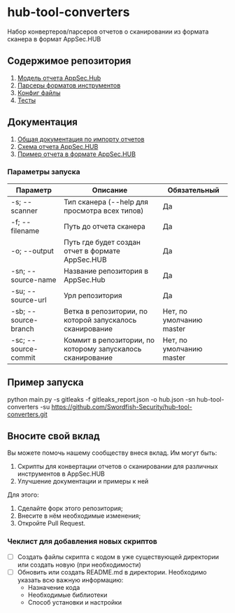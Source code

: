 # hub-tool-converters

Набор конвертеров/парсеров отчетов о сканировании из формата сканера в формат AppSec.HUB

## Содержимое репозитория

1. [Модель отчета AppSec.Hub](models)
2. [Парсеры форматов инструментов](parsers)
3. [Конфиг файлы](config)
4. [Тесты](tests)

## Документация

1. [Общая документация по импорту отчетов](https://docs.appsec-hub.ru/2024.1/ug/security%20issues/?h=импор#_3)
2. [Схема отчета AppSec.HUB](https://docs.appsec-hub.ru/2024.1/gi/appendix%202/)
3. [Пример отчета в формате AppSec.HUB](https://docs.appsec-hub.ru/2024.1/gi/appendix%202/#_1)

### Параметры запуска


| Параметр              | Описание                                                   | Обязательный             |
|-----------------------|------------------------------------------------------------|--------------------------|
| -s; --scanner         | Тип сканера (--help для просмотра всех типов)              | Да                       |
| -f; --filename        | Путь до отчета сканера                                     | Да                       |
| -o; --output          | Путь где будет создан отчет в формате AppSec.HUB           | Да                       |
| -sn; --source-name    | Название репозитория в AppSec.Hub                          | Да                       |
| -su; --source-url     | Урл репозитория                                            | Да                       |
| -sb; --source-branch  | Ветка в репозитории, по которой запускалось сканирование   | Нет, по умолчанию master |
| -sc; --source-commit  | Коммит в репозитории, по которому запускалось сканирование | Нет, по умолчанию master |


## Пример запуска

python main.py -s gitleaks -f gitleaks_report.json -o hub.json -sn hub-tool-converters -su https://github.com/Swordfish-Security/hub-tool-converters.git

## Вносите свой вклад

Вы можете помочь нашему сообществу внеся вклад. Им могут быть:

1. Скрипты для конвертации отчетов о сканировании для различных инструментов в AppSec.HUB
2. Улучшение документации и примеры к ней

Для этого:
1. Сделайте форк этого репозитория;
2. Внесите в нём необходимые изменения;
3. Откройте Pull Request.


### Чеклист для добавления новых скриптов

- [ ] Создать файлы скрипта с кодом в уже существующей директории или создать новую (при необходимости)
- [ ] Обновить или создать README.md в директории. Необходимо указать всю важную информацию:
  - Назначение кода
  - Необходимые библиотеки
  - Способ установки и настройки
